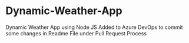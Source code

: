 # Dynamic-Weather-App
Dynamic Weather App using Node JS
Added to Azure DevOps to commit some changes in Readme File under Pull Request Process
